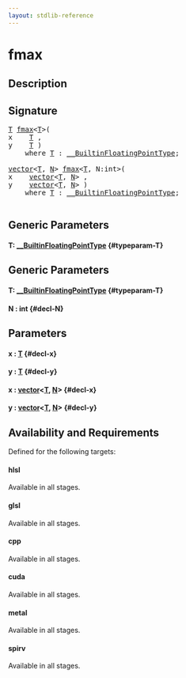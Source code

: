 ```yaml
---
layout: stdlib-reference
---
```


# fmax

## Description





## Signature 

<pre>
<a href="/stdlib-reference/global-decls/fmax#typeparam-T" class="code_type">T</a> <a href="/stdlib-reference/global-decls/fmax">fmax</a>&lt;<a href="/stdlib-reference/global-decls/fmax#typeparam-T" class="code_type">T</a>&gt;(
x    <a href="/stdlib-reference/global-decls/fmax#typeparam-T" class="code_type">T</a> ,
y    <a href="/stdlib-reference/global-decls/fmax#typeparam-T" class="code_type">T</a> )
    <span class='code_keyword'>where</span> <a href="/stdlib-reference/global-decls/fmax#typeparam-T" class="code_type">T</a> : <a href="/stdlib-reference/interfaces/BuiltinFloatingPointType/index">__BuiltinFloatingPointType</a>;

<a href="/stdlib-reference/types/vector/index">vector</a>&lt;<a href="/stdlib-reference/types/vector/index#typeparam-T" class="code_type">T</a>, <a href="/stdlib-reference/types/vector/index#decl-N" class="code_var">N</a>&gt; <a href="/stdlib-reference/global-decls/fmax">fmax</a>&lt;<a href="/stdlib-reference/global-decls/fmax#typeparam-T" class="code_type">T</a>, N:int&gt;(
x    <a href="/stdlib-reference/types/vector/index">vector</a>&lt;<a href="/stdlib-reference/types/vector/index#typeparam-T" class="code_type">T</a>, <a href="/stdlib-reference/types/vector/index#decl-N" class="code_var">N</a>&gt; ,
y    <a href="/stdlib-reference/types/vector/index">vector</a>&lt;<a href="/stdlib-reference/types/vector/index#typeparam-T" class="code_type">T</a>, <a href="/stdlib-reference/types/vector/index#decl-N" class="code_var">N</a>&gt; )
    <span class='code_keyword'>where</span> <a href="/stdlib-reference/global-decls/fmax#typeparam-T" class="code_type">T</a> : <a href="/stdlib-reference/interfaces/BuiltinFloatingPointType/index">__BuiltinFloatingPointType</a>;

</pre>

## Generic Parameters

#### T: [\_\_BuiltinFloatingPointType](/stdlib-reference/interfaces/BuiltinFloatingPointType/index) {#typeparam-T}

## Generic Parameters

#### T: [\_\_BuiltinFloatingPointType](/stdlib-reference/interfaces/BuiltinFloatingPointType/index) {#typeparam-T}
#### N  : int {#decl-N}

## Parameters

#### x  : [T](/stdlib-reference/global-decls/fmax#typeparam-T) {#decl-x}
#### y  : [T](/stdlib-reference/global-decls/fmax#typeparam-T) {#decl-y}
#### x  : [vector](/stdlib-reference/types/vector/index)\<[T](/stdlib-reference/types/vector/index#typeparam-T), [N](/stdlib-reference/types/vector/index#decl-N)\> {#decl-x}
#### y  : [vector](/stdlib-reference/types/vector/index)\<[T](/stdlib-reference/types/vector/index#typeparam-T), [N](/stdlib-reference/types/vector/index#decl-N)\> {#decl-y}

## Availability and Requirements

Defined for the following targets:

#### hlsl
Available in all stages.

#### glsl
Available in all stages.

#### cpp
Available in all stages.

#### cuda
Available in all stages.

#### metal
Available in all stages.

#### spirv
Available in all stages.



